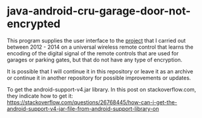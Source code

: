 # java-android-cru-garage-door-not-encrypted 

This program supplies the user interface to the [project](https://drive.google.com/file/d/1IFt62EF3NbSOA1Vvz_oraNpHULJRAejd/view?usp=sharing) that I carried out between 2012 - 2014 on a universal wireless remote control that learns the encoding of the digital signal of the remote controls that are used for garages or parking gates, but that do not have any type of encryption.

It is possible that I will continue it in this repository or leave it as an archive or continue it in another repository for possible improvements or updates.

To get the android-support-v4.jar library. In this post on stackoverflow.com, they indicate how to get it:
https://stackoverflow.com/questions/26768445/how-can-i-get-the-android-support-v4-jar-file-from-android-support-library-on


